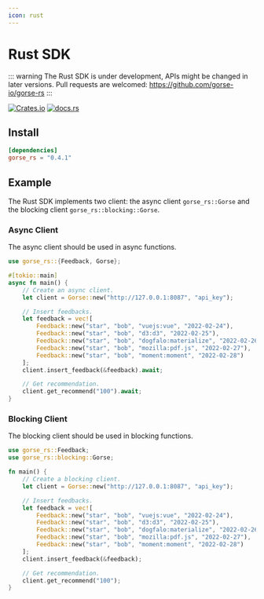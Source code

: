 ```yaml
---
icon: rust
---
```

# Rust SDK

::: warning
The Rust SDK is under development, APIs might be changed in later versions. Pull requests are welcomed: https://github.com/gorse-io/gorse-rs
:::

[![Crates.io](https://img.shields.io/crates/v/gorse_rs)](https://crates.io/crates/gorse_rs)
[![docs.rs](https://img.shields.io/docsrs/gorse_rs)](https://docs.rs/gorse_rs/latest/gorse_rs/)

## Install

```toml
[dependencies]
gorse_rs = "0.4.1"
```

## Example

The Rust SDK implements two client: the async client `gorse_rs::Gorse` and the blocking client `gorse_rs::blocking::Gorse`.

### Async Client

The async client should be used in async functions.

```rust
use gorse_rs::{Feedback, Gorse};

#[tokio::main]
async fn main() {
    // Create an async client.
    let client = Gorse::new("http://127.0.0.1:8087", "api_key");

    // Insert feedbacks.
    let feedback = vec![
        Feedback::new("star", "bob", "vuejs:vue", "2022-02-24"),
        Feedback::new("star", "bob", "d3:d3", "2022-02-25"),
        Feedback::new("star", "bob", "dogfalo:materialize", "2022-02-26"),
        Feedback::new("star", "bob", "mozilla:pdf.js", "2022-02-27"),
        Feedback::new("star", "bob", "moment:moment", "2022-02-28")
    ];
    client.insert_feedback(&feedback).await;

    // Get recommendation.
    client.get_recommend("100").await;
}
```

### Blocking Client

The blocking client should be used in blocking functions.

```rust
use gorse_rs::Feedback;
use gorse_rs::blocking::Gorse;

fn main() {
    // Create a blocking client.
    let client = Gorse::new("http://127.0.0.1:8087", "api_key");

    // Insert feedbacks.
    let feedback = vec![
        Feedback::new("star", "bob", "vuejs:vue", "2022-02-24"),
        Feedback::new("star", "bob", "d3:d3", "2022-02-25"),
        Feedback::new("star", "bob", "dogfalo:materialize", "2022-02-26"),
        Feedback::new("star", "bob", "mozilla:pdf.js", "2022-02-27"),
        Feedback::new("star", "bob", "moment:moment", "2022-02-28")
    ];
    client.insert_feedback(&feedback);

    // Get recommendation.
    client.get_recommend("100");
}
```
